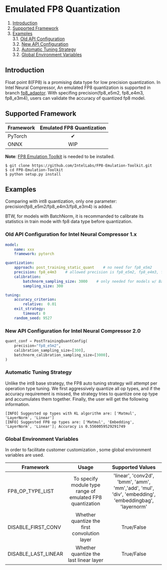 Emulated FP8 Quantization
=======
1. [Introduction](#introduction)   
2. [Supported Framework](#supported-framwork)   
3. [Examples](#examples)   
    3.1. [Old API Configuration](#old-api-configuration-for-intel-neural-compressor-1x)   
    3.2. [New API Configuration](#new-api-configuration-for-intel-neural-compressor-20)  
    3.2. [Automatic Tuning Strategy](#automatic-tuning-strategy)  
    3.2. [Global Environment Variables](#global-environment-variables)  

## Introduction
Float point 8(FP8) is a promising data type for low precision quantization. In Intel Neural Compressor, An emulated FP8 quantization is supported in branch [fp8_adaptor](https://github.com/intel/neural-compressor/tree/fp8_adaptor). With specifing precision(fp8_e5m2, fp8_e4m3, fp8_e3m4), users can validate the accuracy of quantized fp8 model.


## Supported Framework

| Framework  | Emulated FP8 Quantization |
|------------|:-------------------------:|
| PyTorch    |          &#10004;         |
| ONNX       |             WIP           |

**Note**: [FP8 Emulation Toolkit](https://github.com/IntelLabs/FP8-Emulation-Toolkit) is needed to be installed.

```
$ git clone https://github.com/IntelLabs/FP8-Emulation-Toolkit.git
$ cd FP8-Emulation-Toolkit  
$ python setup.py install 
```

## Examples

Comparing with int8 quantization, only one parameter: precision(fp8_e5m2/fp8_e4m3/fp8_e3m4) is added.

BTW, for models with BatchNorm, it is recommanded to calibrate its statistics in train mode with fp8 data type before quantization.

### Old API Configuration for Intel Neural Compressor 1.x

```yaml
model:
    name: xxx
    framework: pytorch

quantization:
    approach: post_training_static_quant    # no need for fp8_e5m2
    precision: fp8_e4m3    # allowed precision is fp8_e5m2, fp8_e4m3, fp8_e3m4
    calibration:
        batchnorm_sampling_size: 3000    # only needed for models w/ BatchNorm
        sampling_size: 300

tuning:
    accuracy_criterion:
        relative:  0.01
    exit_strategy:
        timeout: 0
    random_seed: 9527
```

### New API Configuration for Intel Neural Compressor 2.0
```python
quant_conf = PostTrainingQuantConfig(
    precision="fp8_e5m2",
    calibration_sampling_size=[300],
    batchnorm_calibration_sampling_size=[3000],
)
```

### Automatic Tuning Strategy
Unlike the int8 base strategy, the FP8 auto tuning strategy will attempt per operation type tuning. We first aggressively quantize all op types, and if the accuracy requirement is missed, the strategy tries to quantize one op type and accumulates them together. Finally, the user will get the following information.

```log
[INFO] Suggested op types with KL algorithm are: ['Matmul', 'LayerNorm', 'Linear']
[INFO] Suggested FP8 op types are: ['Matmul', 'Embedding', 'LayerNorm', 'Linear']; Accuracy is 0.5560059529291749
```

### Global Environment Variables
In order to facilitate customer customization , some global environment variables are used.

| Framework  | Usage | Supported Values |
|------------|:-------:|:-------------------------:|
| FP8_OP_TYPE_LIST | To specify module type range of emulated FP8 quantization | 'linear', 'conv2d', 'bmm', 'amm', 'mm','add', 'mul', 'div', 'embedding', 'embeddingbag', 'layernorm' |
| DISABLE_FIRST_CONV | Whether quantize the first convolution layer | True/False |
| DISABLE_LAST_LINEAR | Whether quantize the last linear layer | True/False |